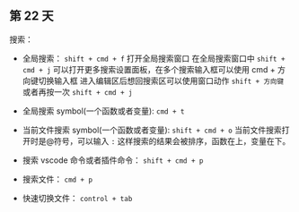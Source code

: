 ## 第 22 天

搜索：

- 全局搜索：
  `shift + cmd + f` 打开全局搜索窗口
  在全局搜索窗口中 `shift + cmd + j` 可以打开更多搜索设置面板，在多个搜索输入框可以使用 cmd + 方向键切换输入框
  进入编辑区后想回搜索区可以使用窗口动作 `shift + 方向键` 或者再按一次 `shift + cmd + j`

- 全局搜索 symbol(一个函数或者变量): `cmd + t`

- 当前文件搜索 symbol(一个函数或者变量): `shift + cmd + o`
  当前文件搜索打开时是@符号，可以输入 `:` 这样搜索的结果会被排序，函数在上，变量在下。

- 搜索 vscode 命令或者插件命令： `shift + cmd + p`

- 搜索文件： `cmd + p`

- 快速切换文件： `control + tab`
